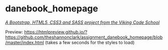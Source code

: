 # danebook_homepage

*[A Bootstrap, HTML5, CSS3 and SASS project from the Viking Code School](http://www.vikingcodeschool.com)*

Preview: https://htmlpreview.github.io/?https://github.com/theshannonclark/assignment_danebook_homepage/blob/master/index.html (takes a few seconds for the styles to load)